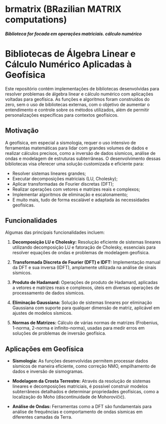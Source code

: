 # brmatrix (BRazilian MATRIX computations)

##### Biblioteca for focada em operações matriciais. cálculo numérico

# Bibliotecas de Álgebra Linear e Cálculo Numérico Aplicadas à Geofísica

Este repositório contém implementações de bibliotecas desenvolvidas para resolver problemas de álgebra linear e cálculo numérico com aplicações voltadas para geofísica. As funções e algoritmos foram construídos do zero, sem o uso de bibliotecas externas, com o objetivo de aumentar o entendimento e controle sobre os métodos utilizados, além de permitir personalizações específicas para contextos geofísicos.

## Motivação

A geofísica, em especial a sismologia, requer o uso intensivo de ferramentas matemáticas para lidar com grandes volumes de dados e realizar cálculos precisos, como a inversão de dados sísmicos, análise de ondas e modelagem de estruturas subterrâneas. O desenvolvimento dessas bibliotecas visa oferecer uma solução customizada e eficiente para:

- Resolver sistemas lineares grandes;
- Executar decomposições matriciais (LU, Cholesky);
- Aplicar transformadas de Fourier discretas (DFT);
- Realizar operações com vetores e matrizes reais e complexos;
- Implementar algoritmos de eliminação e escalonamento;
- E muito mais, tudo de forma escalável e adaptada às necessidades geofísicas.

## Funcionalidades

Algumas das principais funcionalidades incluem:

1. **Decomposição LU e Cholesky:** Resolução eficiente de sistemas lineares utilizando decomposição LU e fatoração de Cholesky, essenciais para resolver equações de ondas e problemas de modelagem geofísica.

2. **Transformada Discreta de Fourier (DFT) e IDFT:** Implementação manual da DFT e sua inversa (IDFT), amplamente utilizada na análise de sinais sísmicos.

3. **Produto de Hadamard:** Operações de produto de Hadamard, aplicadas a vetores e matrizes reais e complexos, úteis em diversas operações de processamento de dados sísmicos.

4. **Eliminação Gaussiana:** Solução de sistemas lineares por eliminação Gaussiana com suporte para qualquer dimensão de matriz, aplicável em ajustes de modelos sísmicos.

5. **Normas de Matrizes:** Cálculo de várias normas de matrizes (Frobenius, 1-norma, 2-norma e infinito-norma), usadas para medir erros em soluções de problemas de inversão geofísica.

## Aplicações em Geofísica

- **Sismologia:** As funções desenvolvidas permitem processar dados sísmicos de maneira eficiente, como correção NMO, empilhamento de dados e inversão de sismogramas.
  
- **Modelagem da Crosta Terrestre:** Através da resolução de sistemas lineares e decomposições matriciais, é possível construir modelos subterrâneos detalhados e determinar propriedades geofísicas, como a localização do Moho (discontinuidade de Mohorovičić).

- **Análise de Ondas:** Ferramentas como a DFT são fundamentais para análise de frequências e comportamento de ondas sísmicas em diferentes camadas da Terra.
